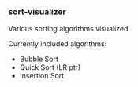 ### sort-visualizer

Various sorting algorithms visualized.

Currently included algorithms:
 - Bubble Sort
 - Quick Sort (LR ptr)
 - Insertion Sort
 
